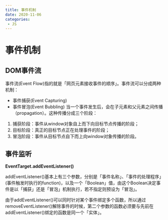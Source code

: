 ```yaml
---
title: 事件机制
date: 2020-11-06
categories:
 - JS
---
```


# 事件机制

## DOM事件流

事件流(Event Flow)指的就是「网页元素接收事件的顺序」。事件流可以分成两种机制：

- 事件捕获(Event Capturing)
- 事件冒泡(Event Bubbling)
当一个事件发生后，会在子元素和父元素之间传播（propagation）。这种传播分成三个阶段：

1. 捕获阶段：事件从window对象自上而下向目标节点传播的阶段；
2. 目标阶段：真正的目标节点正在处理事件的阶段；
3. 冒泡阶段：事件从目标节点自下而上向window对象传播的阶段。


## 事件监听

**EventTarget.addEventListener()**

addEventListener()基本上有三个参数，分别是「事件名称」、「事件的处理程序」(事件触发时执行的function)，以及一个「Boolean」值，由这个Boolean决定事件是以「捕获」还是「冒泡」机制执行，若不指定则预设为「冒泡」。

由于addEventListener()可以同时针对某个事件绑定多个函数，所以通过removeEventListener()解除事件的时候，第二个参数的函数必须要与先前在addEventListener()绑定的函数是同一个「实体」。
